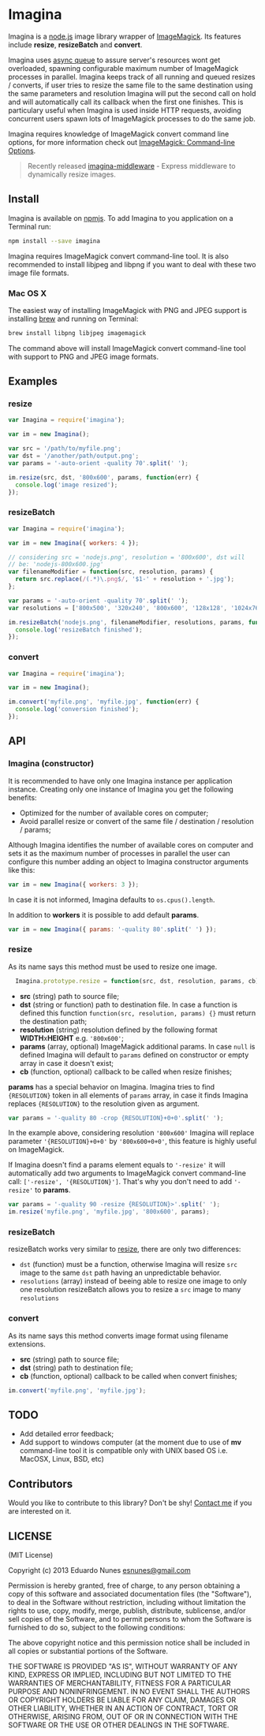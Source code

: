 
# Imagina

Imagina is a [node.js](http://nodejs.org) image library wrapper of [ImageMagick](http://www.imagemagick.org/). Its features include **resize**, **resizeBatch** and **convert**.

Imagina uses [async queue](https://github.com/caolan/async#queue) to assure server's resources wont get overloaded, spawning configurable maximum number of ImageMagick processes in parallel. Imagina keeps track of all running and queued resizes / converts, if user tries to resize the same file to the same destination using the same parameters and resolution Imagina will put the second call on hold and will automatically call its callback when the first one finishes. This is particulary useful when Imagina is used inside HTTP requests, avoiding concurrent users spawn lots of ImageMagick processes to do the same job.

Imagina requires knowledge of ImageMagick convert command line options, for more information check out [ImageMagick: Command-line Options](http://www.imagemagick.org/script/command-line-options.php).

> Recently released [imagina-middleware](https://github.com/esnunes/imagina-middleware) - Express middleware to dynamically resize images.

## Install

Imagina is available on [npmjs](https://npmjs.org/package/imagina). To add Imagina to you application on a Terminal run:
```bash 
npm install --save imagina
```

Imagina requires ImageMagick convert command-line tool. It is also recommended to install libjpeg and libpng if you want to deal with these two image file formats.

### Mac OS X
The easiest way of installing ImageMagick with PNG and JPEG support is installing [brew](http://brew.sh/) and running on Terminal:
```bash
brew install libpng libjpeg imagemagick
```
The command above will install ImageMagick convert command-line tool with support to PNG and JPEG image formats.

## Examples

### resize
```js
var Imagina = require('imagina');

var im = new Imagina();

var src = '/path/to/myfile.png';
var dst = '/another/path/output.png';
var params = '-auto-orient -quality 70'.split(' ');

im.resize(src, dst, '800x600', params, function(err) {
  console.log('image resized');
});
```

### resizeBatch
```js
var Imagina = require('imagina');

var im = new Imagina({ workers: 4 });

// considering src = 'nodejs.png', resolution = '800x600', dst will 
// be: 'nodejs-800x600.jpg'
var filenameModifier = function(src, resolution, params) {
  return src.replace(/(.*)\.png$/, '$1-' + resolution + '.jpg');  
};

var params = '-auto-orient -quality 70'.split(' ');
var resolutions = ['800x500', '320x240', '800x600', '128x128', '1024x768'];

im.resizeBatch('nodejs.png', filenameModifier, resolutions, params, function(err) {
  console.log('resizeBatch finished');
});
```

### convert
```js
var Imagina = require('imagina');

var im = new Imagina();

im.convert('myfile.png', 'myfile.jpg', function(err) {
  console.log('conversion finished');
});
```

## API

### Imagina (constructor)
It is recommended to have only one Imagina instance per application instance. Creating only one instance of Imagina you get the following benefits:

* Optimized for the number of available cores on computer;
* Avoid parallel resize or convert of the same file / destination / resolution / params;

Although Imagina identifies the number of available cores on computer and sets it as the maximum number of processes in parallel the user can configure this number adding an object to Imagina constructor arguments like this:
```js
var im = new Imagina({ workers: 3 });
```
In case it is not informed, Imagina defaults to ```os.cpus().length```.

In addition to **workers** it is possible to add default **params**.
```js
var im = new Imagina({ params: '-quality 80'.split(' ') });
```

### resize
As its name says this method must be used to resize one image.
```js
  Imagina.prototype.resize = function(src, dst, resolution, params, cb) {};
```

* **src** (string) path to source file;
* **dst** (string or function) path to destination file. In case a function is defined this function ```function(src, resolution, params) {}``` must return the destination path;
* **resolution** (string) resolution defined by the following format **WIDTH**x**HEIGHT** e.g. ```'800x600'```;
* **params** (array, optional) ImageMagick additional params. In case ```null``` is defined Imagina will default to ```params``` defined on constructor or empty array in case it doesn't exist;
* **cb** (function, optional) callback to be called when resize finishes;

**params** has a special behavior on Imagina. Imagina tries to find ```{RESOLUTION}``` token in all elements of ```params``` array, in case it finds Imagina replaces ```{RESOLUTION}``` to the resolution given as argument.
```js
var params = '-quality 80 -crop {RESOLUTION}+0+0'.split(' ');
```
In the example above, considering resolution ```'800x600'``` Imagina will replace parameter ```'{RESOLUTION}+0+0'``` by ```'800x600+0+0'```, this feature is highly useful on ImageMagick.

If Imagina doesn't find a params element equals to ```'-resize'``` it will automatically add two arguments to ImageMagick convert command-line call: ```['-resize', '{RESOLUTION}']```. That's why you don't need to add ```'-resize'``` to **params**.
```js
var params = '-quality 90 -resize {RESOLUTION}>'.split(' ');
im.resize('myfile.png', 'myfile.jpg', '800x600', params);
```

### resizeBatch
resizeBatch works very similar to [resize](#resize), there are only two differences: 

* ```dst``` (function) must be a function, otherwise Imagina will resize ```src``` image to the same ```dst``` path having an  unpredictable behavior.
* ```resolutions``` (array) instead of beeing able to resize one image to only one resolution resizeBatch allows you to resize a ```src``` image to many ```resolutions```

### convert
As its name says this method converts image format using filename extensions.

* **src** (string) path to source file;
* **dst** (string) path to destination file;
* **cb** (function, optional) callback to be called when convert finishes;

```js
im.convert('myfile.png', 'myfile.jpg');
```

## TODO
* Add detailed error feedback;
* Add support to windows computer (at the moment due to use of **mv** command-line tool it is compatible only with UNIX based OS i.e. MacOSX, Linux, BSD, etc)

## Contributors
Would you like to contribute to this library? Don't be shy! [Contact me](mailto:esnunes@gmail.com) if you are interested on it.

## LICENSE

(MIT License)

Copyright (c) 2013 Eduardo Nunes <esnunes@gmail.com>

Permission is hereby granted, free of charge, to any person obtaining a copy
of this software and associated documentation files (the "Software"), to deal
in the Software without restriction, including without limitation the rights
to use, copy, modify, merge, publish, distribute, sublicense, and/or sell
copies of the Software, and to permit persons to whom the Software is
furnished to do so, subject to the following conditions:

The above copyright notice and this permission notice shall be included in
all copies or substantial portions of the Software.

THE SOFTWARE IS PROVIDED "AS IS", WITHOUT WARRANTY OF ANY KIND, EXPRESS OR
IMPLIED, INCLUDING BUT NOT LIMITED TO THE WARRANTIES OF MERCHANTABILITY,
FITNESS FOR A PARTICULAR PURPOSE AND NONINFRINGEMENT. IN NO EVENT SHALL THE
AUTHORS OR COPYRIGHT HOLDERS BE LIABLE FOR ANY CLAIM, DAMAGES OR OTHER
LIABILITY, WHETHER IN AN ACTION OF CONTRACT, TORT OR OTHERWISE, ARISING FROM,
OUT OF OR IN CONNECTION WITH THE SOFTWARE OR THE USE OR OTHER DEALINGS IN
THE SOFTWARE.



